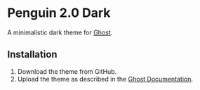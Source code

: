 # Penguin 2.0 Dark

A minimalistic dark theme for [Ghost](https://ghost.org/).

## Installation

1. Download the theme from GitHub.
2. Upload the theme as described in the [Ghost Documentation](http://docs.ghost.org/usage/settings/).
